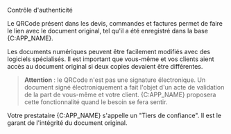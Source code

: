 Contrôle d'authenticité

Le QRCode présent dans les devis, commandes et factures permet de faire le 
lien avec le document original, tel qu'il a été enregistré dans la 
base {C:APP_NAME}. 

Les documents numériques peuvent être facilement modifiés avec des logiciels 
spécialisés. Il est important que vous-même et vos clients aient accès au 
document original si deux copies devaient être différentes. 

> **Attention** : le QRCode n'est pas une signature électronique. Un document 
> signé électroniquement a fait l'objet d'un acte de validation de la part 
> de vous-même et votre client. {C:APP_NAME} proposera cette fonctionnalité 
> quand le besoin se fera sentir. 

Votre prestataire {C:APP_NAME} s'appelle un "Tiers de confiance". Il est le 
garant de l'intégrité du document original.
